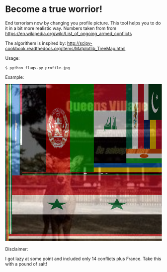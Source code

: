 # Become a true worrior!

End terrorism now by changing you profile picture. This tool helps you to do it in a bit more realistic way. Numbers taken from 
from https://en.wikipedia.org/wiki/List_of_ongoing_armed_conflicts 

The algorithem is inspired by: http://scipy-cookbook.readthedocs.org/items/Matplotlib_TreeMap.html

Usage:

    $ python flags.py profile.jpg

Example:

![profile](profile.png)

Disclaimer:

I got lazy at some point and included only 14 conflicts plus France. Take this with a pound of salt!
